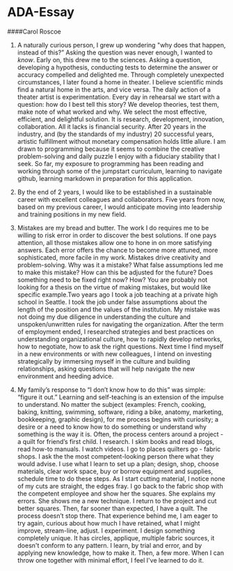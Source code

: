 # ADA-Essay
####Carol Roscoe  
  
    
1. A naturally curious person, I grew up wondering "why does that happen, instead of this?” Asking the question was never enough, I wanted to *know*. Early on, this drew me to the sciences.  Asking a question, developing a hypothesis, conducting tests to determine the answer or accuracy compelled and delighted me. Through completely unexpected circumstances, I later found a home in theater. I believe scientific minds find a natural home in the arts, and vice versa. The daily action of a theater artist is experimentation. Every day in rehearsal we start with a question: how do I best tell this story?  We develop theories, test them, make note of what worked and why. We select the most effective, efficient, and delightful solution. It is research, development, innovation, collaboration. All it lacks is financial security. After 20 years in the industry, and (by the standards of my industry) 20 successful years, artistic fulfillment without monetary compensation holds little allure. I am drawn to programming because it seems to combine the creative problem-solving and daily puzzle I enjoy with a fiduciary stability that I seek. So far, my exposure to programming has been reading and working through some of the jumpstart curriculum, learning to navigate github, learning markdown in preparation for this application. 

2. By the end of 2 years, I would like to be established in a sustainable career with excellent colleagues and collaborators. Five years from now, based on my previous career, I would anticipate moving into leadership and training positions in my new field. 

3. Mistakes are my bread and butter. The work I do requires me to be willing to risk error in order to discover the best solutions. If one pays attention, all those mistakes allow one to hone in on more satisfying answers. Each error offers the chance to become more attuned, more sophisticated, more facile in my work. Mistakes drive creativity and  problem-solving. Why was it a mistake? What false assumptions led me to make this mistake? How can this be adjusted for the future? Does something need to be fixed right now? How? 
You are probably not looking for a thesis on the virtue of making mistakes, but would like specific example.Two years ago I took a job teaching at a private high school in Seattle. I took the job under false assumptions about the length of the position and the values of the institution. My mistake was not doing my due diligence in understanding the culture and unspoken/unwritten rules for navigating the organization. After the term of employment ended, I researched strategies and best practices on understanding organizational culture, how to rapidly develop networks, how to negotiate, how to ask the right questions. Next time I find myself in a new environments or with new colleagues, I intend on investing strategically by immersing myself in the culture and building relationships, asking questions that will help navigate the new environment and heeding advice. 

4. My family’s response to “I don’t know how to do this” was simple: “figure it out.”  Learning and self-teaching is an extension of the impulse to understand. No matter the subject (examples: French, cooking, baking, knitting, swimming, software, riding a bike, anatomy, marketing, bookkeeping, graphic design), for me process begins with curiosity; a desire or a need to know how to do something or understand why something is the way it is. Often, the process centers around a project - a quilt for friend’s first child. I research. I skim books and read blogs, read how-to manuals. I watch videos. I go to places quilters go - fabric shops. I ask the the most competent-looking person there what they would advise. I use what I learn to set up a plan; design, shop, choose materials, clear work space, buy or borrow equipment and supplies, schedule time to do these steps. As I start cutting material, I notice none of my cuts are straight, the edges fray. I go back to the fabric shop with the competent employee and show her the squares. She explains my errors. She shows me a new technique. I return to the project and cut better squares. Then, far sooner than expected, I have a quilt. 
The process doesn’t stop there. That experience behind me, I am eager to try again, curious about how much I have retained, what I might improve, stream-line, adjust. I experiment. I design something completely unique. It has circles, applique, multiple fabric sources, it doesn't conform to any pattern. I learn, by trial and error, and by applying new knowledge, how to make it. Then, a few more. When I can throw one together with minimal effort, I feel I've learned to do it.
